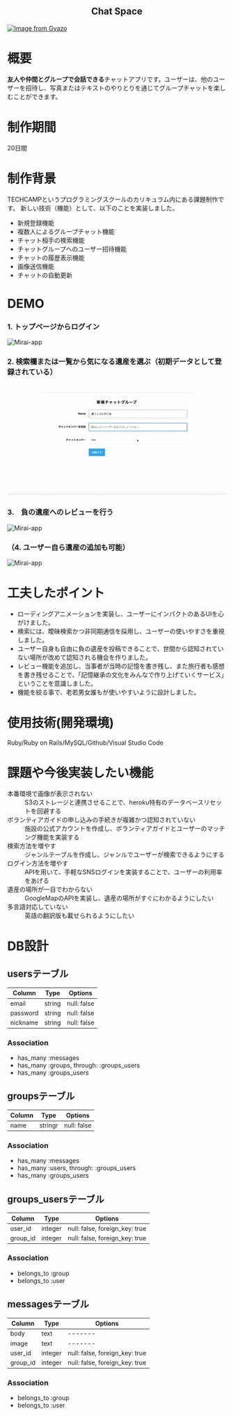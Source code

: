 <h2 align="center">Chat Space</h2>

[![Image from Gyazo](https://i.gyazo.com/60f216f03a4eac13189fe087190cd917.jpg)](https://gyazo.com/60f216f03a4eac13189fe087190cd917)


# 概要
**友人や仲間とグループで会話できる**チャットアプリです。ユーザーは、他のユーザーを招待し、写真またはテキストのやりとりを通じてグループチャットを楽しむことができます。

# 制作期間
20日間

# 制作背景
TECHCAMPというプログラミングスクールのカリキュラム内にある課題制作です。
新しい技術（機能）として、以下のことを実装しました。

- 新規登録機能
- 複数人によるグループチャット機能
- チャット相手の検索機能
- チャットグループへのユーザー招待機能
- チャットの履歴表示機能
- 画像送信機能
- チャットの自動更新
 
# DEMO

### 1. トップページからログイン

![Mirai-app](https://gyazo.com/a91b17866111dc0e8aa7743f899f08f4.gif)

### 2. 検索欄または一覧から気になる遺産を選ぶ（初期データとして登録されている）

![Image from Gyazo](d8bef6a94949c7b12338715fb365cf81.gif)

### 3.　負の遺産へのレビューを行う

![Mirai-app](https://i.gyazo.com/fedeeba42e1a31c36b52063154e4e8b1.gif)

### （4. ユーザー自ら遺産の追加も可能）

![Mirai-app](https://i.gyazo.com/35ebf5050ef81da56919b575e68ccd4c.png)

# 工夫したポイント
- ローディングアニメーションを実装し、ユーザーにインパクトのあるUIを心がけました。
- 検索には、曖昧検索かつ非同期通信を採用し、ユーザーの使いやすさを重視しました。
- ユーザー自身も自由に負の遺産を投稿できることで、世間から認知されていない場所が改めて認知される機会を作りました。
- レビュー機能を追加し、当事者が当時の記憶を書き残し、また旅行者も感想を書き残せることで、「記憶継承の文化をみんなで作り上げていくサービス」ということを意識しました。
- 機能を絞る事で、老若男女誰もが使いやすいように設計しました。

# 使用技術(開発環境)
Ruby/Ruby on Rails/MySQL/Github/Visual Studio Code

# 課題や今後実装したい機能
<dl>
  <dt>本番環境で画像が表示されない</dt>
  <dd>S3のストレージと連携させることで、heroku特有のデータベースリセットを回避する</dd>
  <dt>ボランティアガイドの申し込みの手続きが複雑かつ認知されていない</dt>
  <dd>施設の公式アカウントを作成し、ボランティアガイドとユーザーのマッチング機能を実装する</dd>
  <dt>検索方法を増やす</dt>
  <dd>ジャンルテーブルを作成し、ジャンルでユーザーが検索できるようにする</dd>
  <dt>ログイン方法を増やす</dt>
  <dd>APIを用いて、手軽なSNSログインを実装することで、ユーザーの利用率をあげる</dd>
  <dt>遺産の場所が一目でわからない</dt>
  <dd>GoogleMapのAPIを実装し、遺産の場所がすぐにわかるようにしたい</dd>
  <dt>多言語対応していない</dt>
  <dd>英語の翻訳版も載せられるようにしたい</dd>
</dl>

# DB設計

## usersテーブル

|Column|Type|Options|
|------|----|-------|
|email|string|null: false|
|password|string|null: false|
|nickname|string|null: false|

### Association
- has_many :messages
- has_many :groups, through: :groups_users
- has_many :groups_users

 ## groupsテーブル

|Column|Type|Options|
|------|----|-------|
|name|stringr|null: false|

### Association
- has_many :messages
- has_many :users, through: :groups_users
- has_many :groups_users
 
 ## groups_usersテーブル

|Column|Type|Options|
|------|----|-------|
|user_id|integer|null: false, foreign_key: true|
|group_id|integer|null: false, foreign_key: true|

### Association
- belongs_to :group
- belongs_to :user

## messagesテーブル

|Column|Type|Options|
|------|----|-------|
|body|text|-------|
|image|text|-------|
|user_id|integer|null: false, foreign_key: true|
|group_id|integer|null: false, foreign_key: true|

### Association
- belongs_to :group
- belongs_to :user
